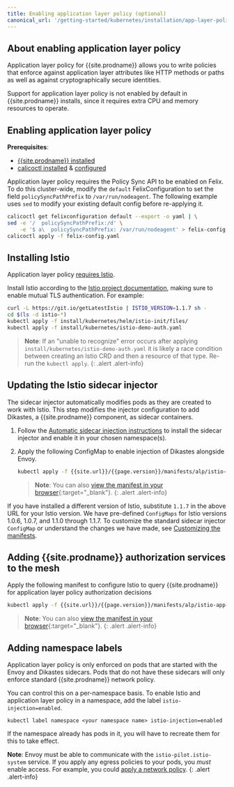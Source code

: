```yaml
---
title: Enabling application layer policy (optional)
canonical_url: '/getting-started/kubernetes/installation/app-layer-policy'
---
```


## About enabling application layer policy

Application layer policy for {{site.prodname}} allows you to write policies that
enforce against application layer attributes like HTTP methods or paths as well as
against cryptographically secure identities.

Support for application layer policy is not enabled by default in
{{site.prodname}} installs, since it requires extra CPU and memory resources to
operate.

## Enabling application layer policy

**Prerequisites**: 

 - [{{site.prodname}} installed](/{{page.version}}/getting-started/kubernetes/installation/)
 - [calicoctl installed](/{{page.version}}/getting-started/calicoctl/install) & [configured](/{{page.version}}/getting-started/calicoctl/configure/)

Application layer policy requires the Policy Sync API to be enabled on Felix. To do this cluster-wide, modify the `default`
FelixConfiguration to set the field `policySyncPathPrefix` to `/var/run/nodeagent`.  The following example uses `sed` to modify your
existing default config before re-applying it.

```bash
calicoctl get felixconfiguration default --export -o yaml | \
sed -e '/  policySyncPathPrefix:/d' \
    -e '$ a\  policySyncPathPrefix: /var/run/nodeagent' > felix-config.yaml
calicoctl apply -f felix-config.yaml
```

## Installing Istio

Application layer policy [requires Istio](../requirements#application-layer-policy-requirements).

Install Istio according to the [Istio project documentation](https://archive.istio.io/v1.1/docs/setup/kubernetes/), making sure to enable mutual TLS authentication. For example:

```bash
curl -L https://git.io/getLatestIstio | ISTIO_VERSION=1.1.7 sh -
cd $(ls -d istio-*)
kubectl apply -f install/kubernetes/helm/istio-init/files/
kubectl apply -f install/kubernetes/istio-demo-auth.yaml
```

> **Note**: If an "unable to recognize" error occurs after applying `install/kubernetes/istio-demo-auth.yaml` it is likely a race
> condition between creating an Istio CRD and then a resource of that type. Re-run the `kubectl apply`.
{: .alert .alert-info}

## Updating the Istio sidecar injector

The sidecar injector automatically modifies pods as they are created to work
with Istio. This step modifies the injector configuration to add Dikastes, a
{{site.prodname}} component, as sidecar containers.

1. Follow the [Automatic sidecar injection instructions](https://archive.istio.io/v1.1/docs/setup/kubernetes/additional-setup/sidecar-injection/#automatic-sidecar-injection)
   to install the sidecar injector and enable it in your chosen namespace(s).

1. Apply the following ConfigMap to enable injection of Dikastes alongside Envoy.

   ```bash
   kubectl apply -f {{site.url}}/{{page.version}}/manifests/alp/istio-inject-configmap-1.1.7.yaml
   ```

	 > **Note**: You can also
   > [view the manifest in your browser]({{site.url}}/{{page.version}}/manifests/alp/istio-inject-configmap-1.1.7.yaml){:target="_blank"}.
   {: .alert .alert-info}

If you have installed a different version of Istio, substitute `1.1.7` in the above URL for your Istio version. We have
pre-defined `ConfigMaps` for Istio versions 1.0.6, 1.0.7, and 1.1.0 through 1.1.7. To customize the standard sidecar injector `ConfigMap` or
understand the changes we have made, see
[Customizing the manifests](config-options).

## Adding {{site.prodname}} authorization services to the mesh

Apply the following manifest to configure Istio to query {{site.prodname}} for application layer policy authorization decisions

```bash
kubectl apply -f {{site.url}}/{{page.version}}/manifests/alp/istio-app-layer-policy.yaml
```

> **Note**: You can also
> [view the manifest in your browser]({{site.url}}/{{page.version}}/manifests/alp/istio-app-layer-policy.yaml){:target="_blank"}.
{: .alert .alert-info}

## Adding namespace labels

Application layer policy is only enforced on pods that are started with the
Envoy and Dikastes sidecars.  Pods that do not have these sidecars will
only enforce standard {{site.prodname}} network policy.

You can control this on a per-namespace basis.  To enable Istio and application
layer policy in a namespace, add the label `istio-injection=enabled`.

	kubectl label namespace <your namespace name> istio-injection=enabled

If the namespace already has pods in it, you will have to recreate them for this
to take effect.

**Note**: Envoy must be able to communicate with the
`istio-pilot.istio-system` service. If you apply any egress policies to your
pods, you *must* enable access. For example, you could
[apply a network policy]({{site.url}}/{{page.version}}/getting-started/kubernetes/installation/manifests/app-layer-policy/allow-istio-pilot.yaml).
{: .alert .alert-info}
